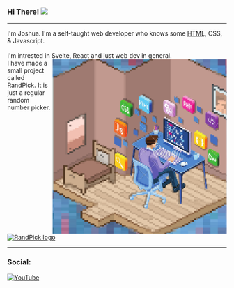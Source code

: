 ### Hi There! <img src="https://media.giphy.com/media/hvRJCLFzcasrR4ia7z/giphy.gif" width="25px">
<hr>
I'm Joshua. I'm a self-taught web developer who knows some <abbr title="HyperText Markup Language">HTML</abbr>, CSS, & Javascript.
<br />
<br>
I'm intrested in Svelte, React and just web dev in general.
<br>
<img align="right" src="./joshuaj.png" title="I like Svelte, React & just web development in general." alt="joshj20's profile picture" width="400" >
I have made a small project called RandPick. It is just a regular random number picker.
<br>
<br>
<a href="https://randpick.vercel.app/">
  <img src="https://user-images.githubusercontent.com/103579257/163567078-68d86582-a0f4-4f90-90e2-52d01086aee6.png" title="Click here to visit randpick" alt="RandPick logo" width="100" height="100">

</a>
<hr>
<h3>Social:</h3>
<p>
  <a href="https://www.youtube.com/channel/UCaOfcXVQxTXlK-aqB4rUv_w?sub_confirmation=1">
   <img alt="YouTube" title="YouTube" width="22" src="https://github.com/peterthehan/peterthehan/blob/main/assets/youtube.svg">
</a>
</p>
